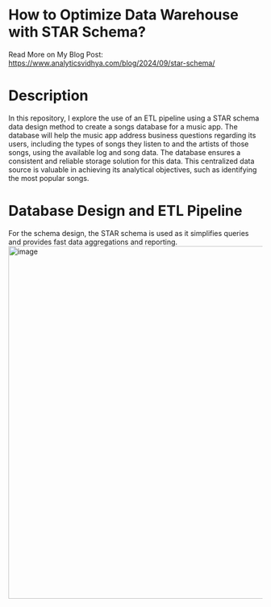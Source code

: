 # How to Optimize Data Warehouse with STAR Schema?

Read More on My Blog Post: https://www.analyticsvidhya.com/blog/2024/09/star-schema/

# Description
In this repository, I explore the use of an ETL pipeline using a STAR schema data design method to create a songs database for a music app. The database will help the music app address business questions regarding its users, including the types of songs they listen to and the artists of those songs, using the available log and song data. The database ensures a consistent and reliable storage solution for this data. This centralized data source is valuable in achieving its analytical objectives, such as identifying the most popular songs.

# Database Design and ETL Pipeline
For the schema design, the STAR schema is used as it simplifies queries and provides fast data aggregations and reporting.
<img width="698" alt="image" src="https://github.com/user-attachments/assets/c17a07db-75b3-4a46-860d-cce164788499" />

